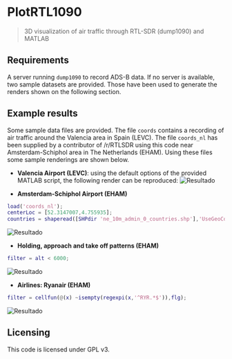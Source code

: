 PlotRTL1090
===========

> 3D visualization of air traffic through RTL-SDR (dump1090) and MATLAB

Requirements
---
A server running `dump1090` to record ADS-B data. If no server is available, two sample datasets are provided. Those have been used to generate the renders shown on the following section. 


Example results
---

Some sample data files are provided. The file `coords` contains a recording of air traffic around the Valencia area in Spain (LEVC). The file `coords_nl` has been supplied by a contributor of /r/RTLSDR using this code near Amsterdam-Schiphol area in The Netherlands (EHAM). Using these files some sample renderings are shown below.

* **Valencia Airport (LEVC)**: using the default options of the provided MATLAB script, the following render can be reproduced:
![Resultado](http://i.imgur.com/Iabj3iH.gif)

* **Amsterdam-Schiphol Airport (EHAM)**

```matlab
load('coords_nl');
centerLoc = [52.3147007,4.755935]; 
countries = shaperead([SHPdir 'ne_10m_admin_0_countries.shp'],'UseGeoCoords', true);
```

![Resultado](http://i.imgur.com/4FFDd68.gif)

* **Holding, approach and take off patterns (EHAM)**
```matlab
filter = alt < 6000;
```

![Resultado](http://i.imgur.com/RBs5bAo.png)

* **Airlines: Ryanair (EHAM)**
```matlab
filter = cellfun(@(x) ~isempty(regexpi(x,'^RYR.*$')),flg);
```
![Resultado](http://i.imgur.com/IcMkRXG.png)


Licensing
---
This code is licensed under GPL v3.

